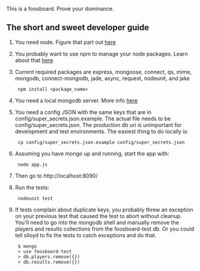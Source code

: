This is a foosboard. Prove your dominance.

## The short and sweet developer guide

1. You need node. Figure that part out [here](http://nodejs.org/#download)

2. You probably want to use npm to manage your node packages. Learn about that [here](https://github.com/isaacs/npm)

3. Current required packages are express, mongoose, connect, qs, mime, mongodb, connect-mongodb, jade, async, request, nodeunit, and jake

        npm install <package_name>

4. You need a local mongodb server. More info [here](http://www.mongodb.org/downloads)

5. You need a config JSON with the same keys that are in config/super_secrets.json.example. The actual file needs to be config/super_secrets.json. The production db uri is unimportant for development and test environments. The easiest thing to do locally is:

        cp config/super_secrets.json.example config/super_secrets.json

6. Assuming you have mongo up and running, start the app with:

        node app.js

7. Then go to http://localhost:8090/

8. Run the tests:

        nodeunit test

9. If tests complain about duplicate keys, you probably threw an exception on your previous test that caused the test to abort without cleanup. You'll need to go into the mongodb shell and manually remove the players and results collections from the foosboard-test db. Or you could tell slloyd to fix the tests to catch exceptions and do that.

        $ mongo
        > use foosboard-test
        > db.players.remove({})
        > db.results.remove({})
